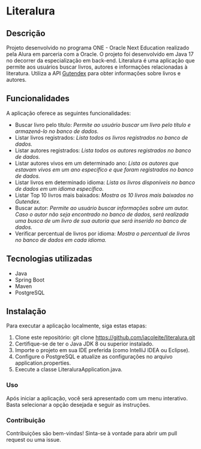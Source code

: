 # Literalura

## Descrição
Projeto desenvolvido no programa ONE - Oracle Next Education realizado pela Alura em parceria com a Oracle. O projeto foi desenvolvido em Java 17 no decorrer da especialização em back-end. 
Literalura é uma aplicação que permite aos usuários buscar livros, autores e informações relacionadas à literatura. Utiliza a API [Gutendex](https://gutendex.com/) para obter informações sobre livros e autores.

## Funcionalidades
A aplicação oferece as seguintes funcionalidades:
- Buscar livro pelo título: *Permite ao usuário buscar um livro pelo título e armazená-lo no banco de dados.*
- Listar livros registrados: *Lista todos os livros registrados no banco de dados.*
- Listar autores registrados: *Lista todos os autores registrados no banco de dados.*
- Listar autores vivos em um determinado ano: *Lista os autores que estavam vivos em um ano específico e que foram registrados no banco de dados.*
- Listar livros em determinado idioma: *Lista os livros disponíveis no banco de dados em um idioma específico.*
- Listar Top 10 livros mais baixados: *Mostra os 10 livros mais baixados no Gutendex.*
- Buscar autor: *Permite ao usuário buscar informações sobre um autor. Caso o autor não seja encontrado no banco de dados, será realizada uma busca de um livro de sua autoria que será inserido no banco de dados.*
- Verificar percentual de livros por idioma: *Mostra o percentual de livros no banco de dados em cada idioma.*

## Tecnologias utilizadas
- Java
- Spring Boot
- Maven
- PostgreSQL

## Instalação
Para executar a aplicação localmente, siga estas etapas:
1. Clone este repositório: git clone https://github.com/iacoleite/literalura.git
2. Certifique-se de ter o Java JDK 8 ou superior instalado.
3. Importe o projeto em sua IDE preferida (como IntelliJ IDEA ou Eclipse).
4. Configure o PostgreSQL e atualize as configurações no arquivo application.properties.
5. Execute a classe LiteraluraApplication.java.

### Uso
Após iniciar a aplicação, você será apresentado com um menu interativo. Basta selecionar a opção desejada e seguir as instruções.

### Contribuição
Contribuições são bem-vindas! Sinta-se à vontade para abrir um pull request ou uma issue.
